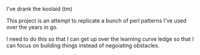 
I've drank the koolaid (tm)

This project is an attempt to replicate a bunch of perl patterns I've used over the years
in go.

I need to do this so that I can get up over the learning curve ledge so that I can focus on
building things instead of negoiating obstacles.

